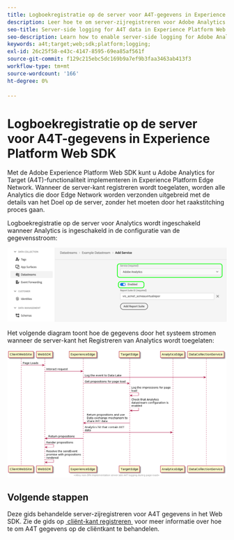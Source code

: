 ```yaml
---
title: Logboekregistratie op de server voor A4T-gegevens in Experience Platform Web SDK
description: Leer hoe te om server-zijregistreren voor Adobe Analytics voor Doel (A4T) toe te laten gebruikend het Web SDK van Experience Platform.
seo-title: Server-side logging for A4T data in Experience Platform Web SDK
seo-description: Learn how to enable server-side logging for Adobe Analytics for Target (A4T) using the Experience Platform Web SDK.
keywords: a4t;target;web;sdk;platform;logging;
exl-id: 26c25f58-e43c-4147-8595-69ea85af561f
source-git-commit: f129c215ebc5dc169b9a7ef9b3faa3463ab413f3
workflow-type: tm+mt
source-wordcount: '166'
ht-degree: 0%

---
```


# Logboekregistratie op de server voor A4T-gegevens in Experience Platform Web SDK

Met de Adobe Experience Platform Web SDK kunt u Adobe Analytics for Target (A4T)-functionaliteit implementeren in Experience Platform Edge Network. Wanneer de server-kant registreren wordt toegelaten, worden alle Analytics die door Edge Network worden verzonden uitgebreid met de details van het Doel op de server, zonder het moeten door het raakstitching proces gaan.

Logboekregistratie op de server voor Analytics wordt ingeschakeld wanneer Analytics is ingeschakeld in de configuratie van de gegevensstroom:

![&#x200B; toegelaten de gegevensstroomconfiguratie van Analytics &#x200B;](../assets/enable-analytics-datastream.png)

Het volgende diagram toont hoe de gegevens door het systeem stromen wanneer de server-kant het Registreren van Analytics wordt toegelaten:

![&#x200B; server-kant registrerenstroom &#x200B;](../assets/analytics-server-side-logging.png)

## Volgende stappen

Deze gids behandelde server-zijregistreren voor A4T gegevens in het Web SDK. Zie de gids op [&#x200B; cliënt-kant registreren &#x200B;](./client-side.md) voor meer informatie over hoe te om A4T gegevens op de cliëntkant te behandelen.
